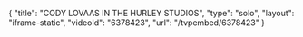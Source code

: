 {
    "title": "CODY LOVAAS IN THE HURLEY STUDIOS",
    "type": "solo",
    "layout": "iframe-static",
    "videoId": "6378423",
    "url": "\/tvpembed\/6378423"
}